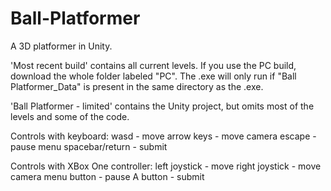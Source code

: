 # Ball-Platformer
A 3D platformer in Unity.

'Most recent build' contains all current levels.
If you use the PC build, download the whole folder labeled "PC". The .exe will only run if "Ball Platformer_Data" is present in the same directory as the .exe.

'Ball Platformer - limited' contains the Unity project, but omits most of the levels and some of the code.

Controls with keyboard:
wasd - move
arrow keys - move camera
escape - pause menu
spacebar/return - submit

Controls with XBox One controller:
left joystick - move
right joystick - move camera
menu button - pause
A button - submit